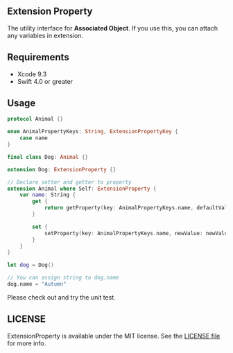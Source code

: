 ## Extension Property

The utility interface for **Associated Object**.
If you use this, you can attach any variables in extension. 

## Requirements

* Xcode 9.3
* Swift 4.0 or greater

## Usage

```swift
protocol Animal {}

enum AnimalPropertyKeys: String, ExtensionPropertyKey {
    case name
}

final class Dog: Animal {}

extension Dog: ExtensionProperty {}

// Declare setter and getter to property
extension Animal where Self: ExtensionProperty {
    var name: String {
        get {
            return getProperty(key: AnimalPropertyKeys.name, defaultValue: "")
        }

        set {
            setProperty(key: AnimalPropertyKeys.name, newValue: newValue)
        }
    }
}

let dog = Dog()

// You can assign string to dog.name
dog.name = "Autumn"
```

Please check out and try the unit test.

## LICENSE
ExtensionProperty is available under the MIT license. See the [LICENSE file](./LICENSE) for more info.
